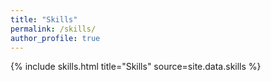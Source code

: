 ```yaml
---
title: "Skills"
permalink: /skills/
author_profile: true
---
```


<div class="row">
{% include skills.html title="Skills" source=site.data.skills %}
</div>